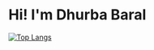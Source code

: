 # Hi! I'm Dhurba Baral
[![Top Langs](https://github-readme-stats.vercel.app/api/top-langs/?username=dhurba-baral&theme=tokyonight)](https://github.com/dhurba-baral/github-readme-stats)

<!--
**dhurba-baral/dhurba-baral** is a ✨ _special_ ✨ repository because its `README.md` (this file) appears on your GitHub profile.

Here are some ideas to get you started:

- 🔭 I’m currently working on ...
- 🌱 I’m currently learning ...
- 👯 I’m looking to collaborate on ...
- 🤔 I’m looking for help with ...
- 💬 Ask me about ...
- 📫 How to reach me: ...
- 😄 Pronouns: ...
- ⚡ Fun fact: ...
-->

